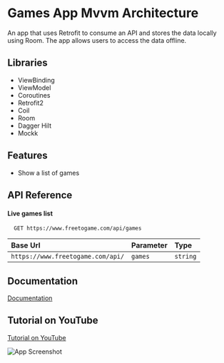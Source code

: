 # Games App Mvvm Architecture

An app that uses Retrofit to consume an API and stores the data locally using Room. The app allows users to access the data offline. 

## Libraries

- ViewBinding
- ViewModel
- Coroutines
- Retrofit2
- Coil
- Room
- Dagger Hilt
- Mockk

## Features

- Show a list of games


## API Reference

#### Live games list

```http
  GET https://www.freetogame.com/api/games
```

| Base Url                          | Parameter     | Type                       |
| :-------------------------------- | :------------ | :------------------------- |
| `https://www.freetogame.com/api/` | `games`       | `string`                   |

## Documentation

[Documentation](https://www.freetogame.com/api-doc)

## Tutorial on YouTube

[Tutorial on YouTube](https://youtu.be/ToS-yVfLqUI)

![App Screenshot](https://pbs.twimg.com/media/FhUmE2bXkAQFhSE?format=jpg&name=large)
